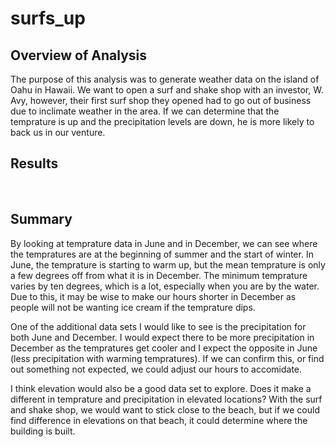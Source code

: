 # surfs_up

## Overview of Analysis<br>
The purpose of this analysis was to generate weather data on the island of Oahu in Hawaii. We want to open a surf and shake shop with an investor, W. Avy, however, their first surf shop they opened had to go out of business due to inclimate weather in the area. If we can determine that the temprature is up and the precipitation levels are down, he is more likely to back us in our venture.<br>

## Results<br>
<br>

## Summary<br>
By looking at temprature data in June and in December, we can see where the tempratures are at the beginning of summer and the start of winter. In June, the temprature is starting to warm up, but the mean temprature is only a few degrees off from what it is in December. The minimum temprature varies by ten degrees, which is a lot, especially when you are by the water. Due to this, it may be wise to make our hours shorter in December as people will not be wanting ice cream if the temprature dips. <br>

One of the additional data sets I would like to see is the precipitation for both June and December. I would expect there to be more precipitation in December as the tempratures get cooler and I expect the opposite in June (less precipitation with warming tempratures). If we can confirm this, or find out something not expected, we could adjust our hours to accomidate. <br>

I think elevation would also be a good data set to explore. Does it make a different in temprature and precipitation in elevated locations? With the surf and shake shop, we would want to stick close to the beach, but if we could find difference in elevations on that beach, it could determine where the building is built.
